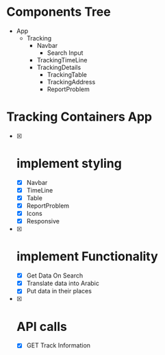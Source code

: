 # Components Tree

- App
  - Tracking
    - Navbar
      - Search Input
    - TrackingTimeLine
    - TrackingDetails
      - TrackingTable
      - TrackingAddress
      - ReportProblem

# Tracking Containers App

- [x] # implement styling

  - [x] Navbar
  - [x] TimeLine
  - [x] Table
  - [x] ReportProblem
  - [x] Icons
  - [x] Responsive

- [x] # implement Functionality

  - [x] Get Data On Search
  - [x] Translate data into Arabic
  - [x] Put data in their places

- [x] # API calls

  - [x] GET Track Information
